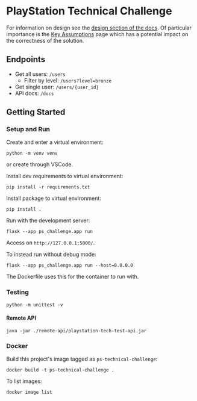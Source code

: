 # PlayStation Technical Challenge

For information on design see the [design section of the docs](./docs/design/index.md). Of particular
importance is the [Key Assumptions](./docs/design/key-assumptions.md) page which has a potential impact
on the correctness of the solution.

## Endpoints

* Get all users: `/users`
  * Filter by level: `/users?level=bronze` 
* Get single user: `/users/{user_id}`
* API docs: `/docs`

## Getting Started

### Setup and Run

Create and enter a virtual environment:

    python -m venv venv

or create through VSCode.

Install dev requirements to virtual environment:

    pip install -r requirements.txt

Install package to virtual environment:

    pip install .

Run with the development server:

    flask --app ps_challenge.app run

Access on `http://127.0.0.1:5000/`.

To instead run without debug mode:

    flask --app ps_challenge.app run --host=0.0.0.0

The Dockerfile uses this for the container to run with.

### Testing

    python -m unittest -v

#### Remote API

    java -jar ./remote-api/playstation-tech-test-api.jar

### Docker

Build this project's image tagged as `ps-technical-challenge`:

    docker build -t ps-technical-challenge .

To list images:

    docker image list